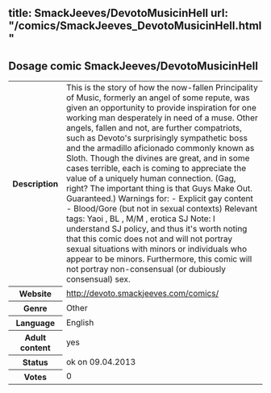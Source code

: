 title: SmackJeeves/DevotoMusicinHell
url: "/comics/SmackJeeves_DevotoMusicinHell.html"
---
Dosage comic SmackJeeves/DevotoMusicinHell
-----------------------------------------

<table class="comicinfo">
<tr>
<th>Description</th><td>This is the story of how the now-fallen Principality of Music, formerly an angel of some repute, was given an opportunity to provide inspiration for one working man desperately in need of a muse. Other angels, fallen and not, are further compatriots, such as Devoto's surprisingly sympathetic boss and the armadillo aficionado commonly known as Sloth. Though the divines are great, and in some cases terrible, each is coming to appreciate the value of a uniquely human connection. (Gag, right? The important thing is that Guys Make Out. Guaranteed.) Warnings for: - Explicit gay content - Blood/Gore (but not in sexual contexts) Relevant tags: Yaoi , BL , M/M , erotica SJ Note: I understand SJ policy, and thus it's worth noting that this comic does not and will not portray sexual situations with minors or individuals who appear to be minors. Furthermore, this comic will not portray non-consensual (or dubiously consensual) sex.</td>
</tr>
<tr>
<th>Website</th><td><a href="http://devoto.smackjeeves.com/comics/">http://devoto.smackjeeves.com/comics/</a></td>
</tr>
<tr>
<th>Genre</th><td>Other</td>
</tr>
<tr>
<th>Language</th><td>English</td>
</tr>
<tr>
<th>Adult content</th><td>yes</td>
</tr>
<tr>
<th>Status</th><td>ok on 09.04.2013</td>
</tr>
<tr>
<th>Votes</th><td>0</div></td>
</tr>
</table>
